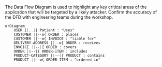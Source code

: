 
The Data Flow Diagram is used to highlight any key critical areas of the application that will be targeted by a likely attacker. Confirm the accuracy of the DFD with engineering teams during the workshop.


```mermaid
erDiagram
    USER }|..|{ Patient : "Uses"
    CUSTOMER ||--o{ ORDER : places
    CUSTOMER ||--o{ INVOICE : "liable for"
    DELIVERY-ADDRESS ||--o{ ORDER : receives
    INVOICE ||--|{ ORDER : covers
    ORDER ||--|{ ORDER-ITEM : includes
    PRODUCT-CATEGORY ||--|{ PRODUCT : contains
    PRODUCT ||--o{ ORDER-ITEM : "ordered in"
